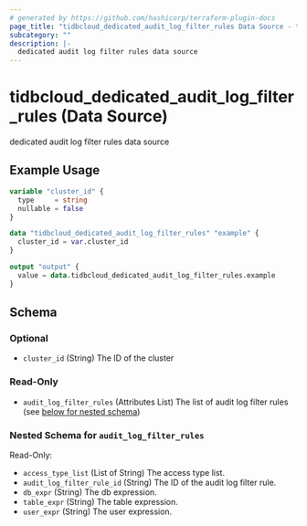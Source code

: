 ```yaml
---
# generated by https://github.com/hashicorp/terraform-plugin-docs
page_title: "tidbcloud_dedicated_audit_log_filter_rules Data Source - terraform-provider-tidbcloud"
subcategory: ""
description: |-
  dedicated audit log filter rules data source
---
```


# tidbcloud_dedicated_audit_log_filter_rules (Data Source)

dedicated audit log filter rules data source

## Example Usage

```terraform
variable "cluster_id" {
  type     = string
  nullable = false
}

data "tidbcloud_dedicated_audit_log_filter_rules" "example" {
  cluster_id = var.cluster_id
}

output "output" {
  value = data.tidbcloud_dedicated_audit_log_filter_rules.example
}
```

<!-- schema generated by tfplugindocs -->
## Schema

### Optional

- `cluster_id` (String) The ID of the cluster

### Read-Only

- `audit_log_filter_rules` (Attributes List) The list of audit log filter rules (see [below for nested schema](#nestedatt--audit_log_filter_rules))

<a id="nestedatt--audit_log_filter_rules"></a>
### Nested Schema for `audit_log_filter_rules`

Read-Only:

- `access_type_list` (List of String) The access type list.
- `audit_log_filter_rule_id` (String) The ID of the audit log filter rule.
- `db_expr` (String) The db expression.
- `table_expr` (String) The table expression.
- `user_expr` (String) The user expression.
